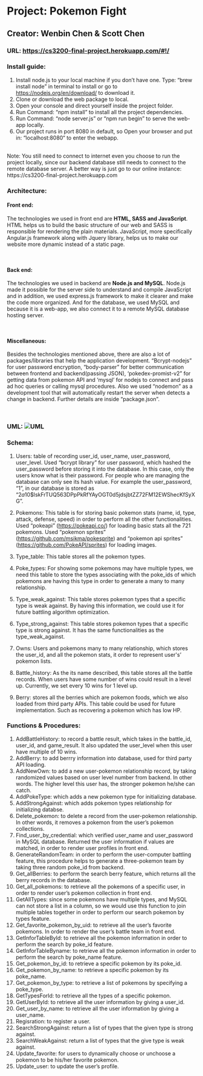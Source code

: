 # Project: Pokemon Fight <br />
## Creator: Wenbin Chen & Scott Chen <br />
### URL: https://cs3200-final-project.herokuapp.com/#!/ <br />

### Install guide: <br />
1. Install node.js to your local machine if you don’t have one. Type: “brew install node” in terminal to install or go to https://nodejs.org/en/download/ to download it. <br />
2. Clone or download the web package to local. <br />
3. Open your console and direct yourself inside the project folder. <br />
4. Run Command: “npm install” to install all the project dependencies. <br />
5. Run Command: “node server.js” or  “npm run begin” to serve the web-app locally. <br />
6. Our project runs in port 8080 in default, so Open your browser and put in: “localhost:8080“ to enter the webapp. <br />
<br />
Note: You still need to connect to internet even you choose to run the project locally, since our backend database still needs to connect to the remote database server. A better way is just go to our online instance: https://cs3200-final-project.herokuapp.com <br />


### Architecture: <br />
#### Front end: <br />
<p> The technologies we used in front end are <b>HTML, SASS and JavaScript</b>.
HTML helps us to build the basic structure of our web and SASS is responsible
for rendering the plain materials. JavaScript, more specifically Angular.js
framework along with Jquery library, helps us to make our website more dynamic
instead of a static page. </p>
<br />

#### Back end: <br />
<p>  The technologies we used in backend are <b>Node.js and MySQL</b>. Node.js
made it possible for the server side to understand and compile JavaScript and
in addition, we used express.js framework to make it clearer and make the code
more organized. And for the database, we used MySQL and because it is a web-app,
we also connect it to a remote MySQL database hosting server. <p>
<br />

#### Miscellaneous: <br />
<p> Besides the technologies mentioned above, there are also a lot of packages/libraries that help the application development. “Bcrypt-nodejs” for user password encryption, “body-parser” for better communication between frontend and backend(passing JSON), ‘pokedex-promist-v2” for getting data from pokemon API and ‘mysql’ for nodejs to connect and pass ad hoc queries or calling mysql procedures. Also we used “nodemon” as a development tool that will automatically restart the server when detects a change in backend. Further details are inside “package.json”.<p> 
<br />




### UML: ![UML](https://github.com/ethancwb/cs3200_Final_Project/blob/master/UML.png?raw=true) <br />

### Schema: <br />
1. Users: 
table of recording user_id, user_name, user_password, user_level. Used “bcrypt library” for user password, which hashed the user_password before storing it into the database. In this case, only the users know what is their password. For people who are managing the database can only see its hash value. For example the user_password, “1”, in our database is stored as “$2a$10$IskFrTUQ563DPpPkRfYAyOGT0d5jdsjbtZZ72FM12EWShecKfSyXG”. <br />
 
2. Pokemons: This table is for storing basic pokemon stats (name, id, type, attack, defense, speed) in order to perform all the other functionalities. Used “pokeapi” (https://pokeapi.co/) for loading basic stats all the 721 pokemons. Used “pokemon sprites” (https://github.com/msikma/pokesprite) and “pokemon api sprites” (https://github.com/PokeAPI/sprites) for loading images. <br />
 
3. Type_table: This table stores all the pokemon types. <br />
 
4. Poke_types: For showing some pokemons may have multiple types, we need this table to store the types associating with the poke_ids of which pokemons are having this type in order to generate a many to many relationship. <br />
 
5. Type_weak_against: This table stores pokemon types that a specific type is weak against. By having this information, we could use it for future battling algorithm optimization. <br />

6. Type_strong_against: This table stores pokemon types that a specific type is strong against. It has the same functionalities as the type_weak_against. <br />
 
7. Owns: Users and pokemons many to many relationship, which stores the user_id, and all the pokemon stats, it order to represent user's’ pokemon lists. <br />
 
8. Battle_history: As the its name described, this table stores all the battle records. When users have some number of wins could result in a level up. Currently, we set every 10 wins for 1 level up. <br />
 
9. Berry: stores all the berries which are pokemon foods, which we also loaded from third party APIs. This table could be used for future implementation. Such as recovering a pokemon which has low HP. <br />



### Functions & Procedures: <br />
1. AddBattleHistory: to record a battle result, which takes in the battle_id, user_id, and game_result. It also updated the user_level when this user have multiple of 10 wins. <br />
2. AddBerry: to add berrry information into database, used for third party API loading. <br />
3. AddNewOwn: to add a new user-pokemon relationship record, by taking randomized values based on user level number from backend. In other words. The higher level this user has, the stronger pokemon he/she can catch. <br />
4. AddPokeType: which adds a new pokemon type for initializing database. <br />
5. AddStrongAgainst: which adds pokemon types relationship for initializing databse. <br />
6. Delete_pokemon: to delete a record from the user-pokemon relationship. In other words, it removes a pokemon from the user’s pokemon collections. <br />
7. Find_user_by_credential: which verified user_name and user_password in MySQL database. Returned the user information if values are matched, in order to render user profiles in front end. <br />
8. GenerateRandomTeam: in order to perform the user-computer battling feature, this procedure helps to generate a three-pokemon team by taking three random poke_id from backend. <br />
9. Get_allBerries: to perform the search berry feature, which returns all the berry records in the database. <br />
10. Get_all_pokemons: to retrieve all the pokemons of a specific user, in order to render user’s pokemon collection in front end. <br />
11. GetAllTypes: since some pokemons have multiple types, and MySQL can not store a list in a column, so we would use this function to join multiple tables together in order to perform our search pokemon by types feature. <br />
12. Get_favorite_pokemon_by_uid: to retrieve all the user’s favorite pokemons. In order to render the user’s battle team in front end. <br />
13. GetInforTableById: to retrieve all the pokemon information in order to perform the search by poke_id feature. <br />
14. GetInforTableByname: to retrieve all the pokemon information in order to perform the search by poke_name feature. <br />
15. Get_pokemon_by_id: to retrieve a specific pokemon by its poke_id. <br />
16. Get_pokemon_by_name: to retrieve a specific pokemon by its poke_name. <br />
17. Get_pokemon_by_type: to retrieve a list of pokemons by specifying a poke_type. <br />
18. GetTypesForId: to retrieve all the types of a specific pokemon. <br />
19. GetUserById: to retrieve all the user information by giving a user_id. <br />
20. Get_user_by_name: to retrieve all the user information by giving a user_name. <br />
21. Regisration: to register a user. <br />
22. SearchStrongAgainst: return a list of types that the given type is strong against. <br />
23. SearchWeakAgainst: return a list of types that the give type is weak against. <br />
24. Update_favorite: for users to dynamically choose or unchoose a pokemon to be his/her favorite pokemon. <br />
25. Update_user: to update the user’s profile. <br />




